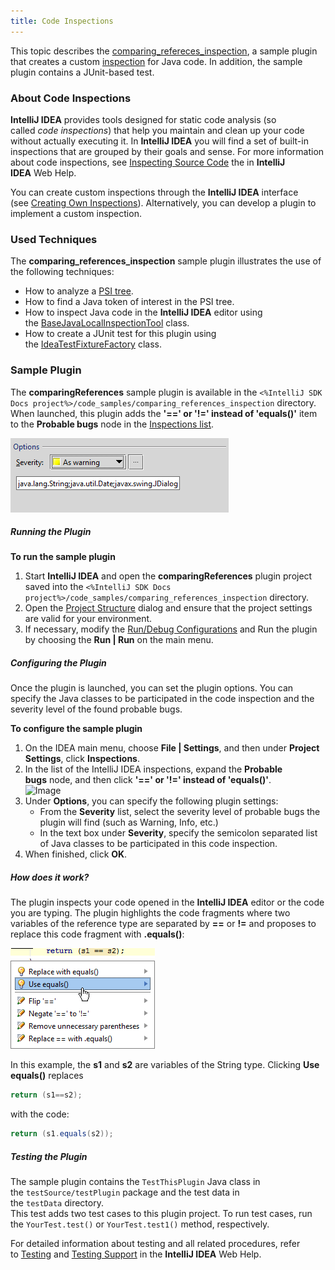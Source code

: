 ```yaml
---
title: Code Inspections
---
```


This topic describes the [comparing_refereces_inspection](https://github.com/JetBrains/intellij-sdk-docs/tree/master/code_samples/comparing_references_inspection), a sample plugin that creates a custom [inspection](http://www.jetbrains.com/idea/webhelp/code-inspection.html) for Java code. In addition, the sample plugin contains a JUnit-based test.

### About Code Inspections

**IntelliJ IDEA** provides tools designed for static code analysis (so called _code inspections_) that help you maintain and clean up your code without actually executing it. In **IntelliJ IDEA** you will find a set of built-in inspections that are grouped by their goals and sense. For more information about code inspections, see [Inspecting Source Code](http://www.jetbrains.com/idea/webhelp/inspecting-source-code.html) the in **IntelliJ IDEA** Web Help. 

You can create custom inspections through the **IntelliJ IDEA** interface (see [Creating Own Inspections](http://www.jetbrains.com/idea/webhelp/creating-own-inspections.html)). Alternatively, you can develop a plugin to implement a custom inspection.

### Used Techniques

The **comparing_references_inspection** sample plugin illustrates the use of the following techniques:

- How to analyze a [PSI tree](http://confluence.jetbrains.net/display/IDEADEV/IntelliJ+IDEA+Architectural+Overview#PsiFiles).
- How to find a Java token of interest in the PSI tree.
- How to inspect Java code in the **IntelliJ IDEA** editor using the [BaseJavaLocalInspectionTool](upsource:///java/java-analysis-api/src/com/intellij/codeInspection/BaseJavaLocalInspectionTool.java) class.
- How to create a JUnit test for this plugin using the [IdeaTestFixtureFactory](upsource:///platform/testFramework/src/com/intellij/testFramework/fixtures/IdeaTestFixtureFactory.java) class.

### Sample Plugin

The **comparingReferences** sample plugin is available in the `<%IntelliJ SDK Docs project%>/code_samples/comparing_references_inspection` directory.  
When launched, this plugin adds the **'==' or '!=' instead of 'equals()'** item to the **Probable bugs** node in the [Inspections list](http://www.jetbrains.com/idea/webhelp/inspections-2.html).

![](img/comparingReferences_options.png)

##### Running the Plugin

**To run the sample plugin**

1. Start **IntelliJ IDEA** and open the **comparingReferences** plugin project saved into the `<%IntelliJ SDK Docs project%>/code_samples/comparing_references_inspection` directory.
2. Open the [Project Structure](http://www.jetbrains.com/idea/webhelp/project-structure.html) dialog and ensure that the project settings are valid for your environment.
3. If necessary, modify the [Run/Debug Configurations](http://www.jetbrains.com/idea/webhelp/run-debug-configuration-plugin.html) and Run the plugin by choosing the **Run | Run** on the main menu.

##### Configuring the Plugin

Once the plugin is launched, you can set the plugin options. You can specify the Java classes to be participated in the code inspection and the severity level of the found probable bugs.

**To configure the sample plugin**

1. On the IDEA main menu, choose **File | Settings**, and then under **Project Settings**, click **Inspections**.
2. In the list of the IntelliJ IDEA inspections, expand the **Probable bugs** node, and then click **'==' or '!=' instead of 'equals()'**.  
![Image](https://confluence.jetbrains.com/download/attachments/36023033/comparingReferences_options.png?version=1&modificationDate=1284998753000&api=v2)
3. Under **Options**, you can specify the following plugin settings:
    - From the **Severity** list, select the severity level of probable bugs the plugin will find (such as Warning, Info, etc.)
    - In the text box under **Severity**, specify the semicolon separated list of Java classes to be participated in this code inspection.
4. When finished, click **OK**.

##### How does it work?

The plugin inspects your code opened in the **IntelliJ IDEA** editor or the code you are typing. The plugin highlights the code fragments where two variables of the reference type are separated by **==** or **!=** and proposes to replace this code fragment with **.equals()**:

![](img/comparingReferences.png)

In this example, the **s1** and **s2** are variables of the String type. Clicking **Use equals()** replaces

```java
return (s1==s2);
```

with the code:

```java
return (s1.equals(s2));
```

##### Testing the Plugin

The sample plugin contains the `TestThisPlugin` Java class in the `testSource/testPlugin` package and the test data in the `testData` directory.  
This test adds two test cases to this plugin project. To run test cases, run the `YourTest.test()` or `YourTest.test1()` method, respectively.

For detailed information about testing and all related procedures, refer to [Testing](http://www.jetbrains.com/idea/webhelp/testing.html) and [Testing Support](http://www.jetbrains.com/idea/webhelp/testing-support.html) in the **IntelliJ IDEA** Web Help.